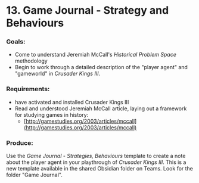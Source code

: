 # 13. Game Journal - Strategy and Behaviours

### Goals:

* Come to understand Jeremiah McCall's _Historical Problem Space_ methodology
* Begin to work through a detailed description of the "player agent" and "gameworld" in _Crusader Kings III_.

### Requirements:

* have activated and installed Crusader Kings III
* Read and understood Jeremiah McCall article, laying out a framework for studying games in history:
  * [http://gamestudies.org/2003/articles/mccall](http://gamestudies.org/2003/articles/mccall)

### Produce:

Use the _Game Journal - Strategies, Behaviours_ template to create a note about the player agent in your playthrough of _Crusader Kings III_. This is a new template available in the shared Obsidian folder on Teams. Look for the folder "Game Journal".&#x20;
